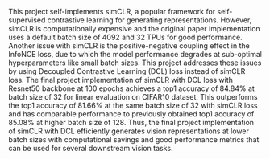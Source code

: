This project self-implements simCLR, a popular framework for self-supervised contrastive learning for generating representations. However, simCLR is computationally expensive and the original paper implementation uses a default batch size of 4092 and 32 TPUs for good performance. Another issue with simCLR is the positive-negative coupling effect in the InfoNCE loss, due to which the model performance degrades at sub-optimal hyperparameters like small batch sizes. This project addresses these issues by using Decoupled Contrastive Learning (DCL) loss instead of simCLR loss. The final project implementation of simCLR with DCL loss with Resnet50 backbone at 100 epochs achieves a top1 accuracy of 84.84% at batch size of 32 for linear evaluation on CIFAR10 dataset. This outperforms the top1 accuracy of 81.66% at the same batch size of 32 with simCLR loss and has comparable performance to previously obtained top1 accuracy of 85.08% at higher batch size of 128. Thus, the final project implementation of simCLR with DCL efficiently generates vision representations at lower batch sizes with computational savings and good performance metrics that can be used for several downstream vision tasks.

